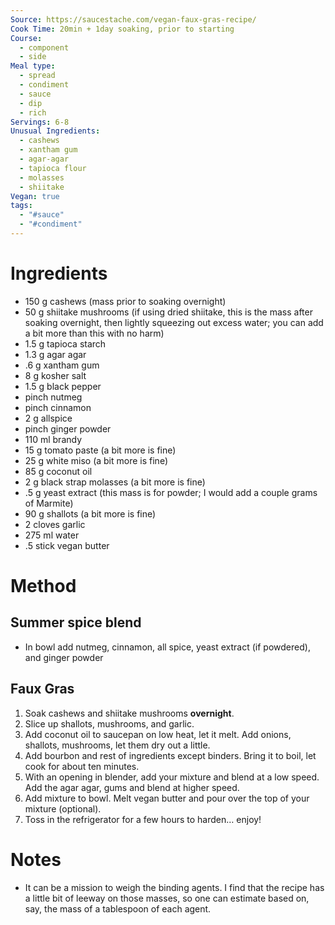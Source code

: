 ```yaml
---
Source: https://saucestache.com/vegan-faux-gras-recipe/
Cook Time: 20min + 1day soaking, prior to starting
Course:
  - component
  - side
Meal type:
  - spread
  - condiment
  - sauce
  - dip
  - rich
Servings: 6-8
Unusual Ingredients:
  - cashews
  - xantham gum
  - agar-agar
  - tapioca flour
  - molasses
  - shiitake
Vegan: true
tags:
  - "#sauce"
  - "#condiment"
---
```

# Ingredients

- 150 g cashews (mass prior to soaking overnight)
- 50 g shiitake mushrooms (if using dried shiitake, this is the mass after soaking overnight, then lightly squeezing out excess water; you can add a bit more than this with no harm)
- 1.5 g tapioca starch
- 1.3 g agar agar
- .6 g xantham gum
- 8 g kosher salt
- 1.5 g black pepper
- pinch nutmeg
- pinch cinnamon
- 2 g allspice
- pinch ginger powder
- 110 ml brandy
- 15 g tomato paste (a bit more is fine)
- 25 g white miso (a bit more is fine)
- 85 g coconut oil
- 2 g black strap molasses (a bit more is fine)
- .5 g yeast extract (this mass is for powder; I would add a couple grams of Marmite)
- 90 g shallots (a bit more is fine)
- 2 cloves garlic
- 275 ml water
- .5 stick vegan butter

# Method

## Summer spice blend

- In bowl add nutmeg, cinnamon, all spice, yeast extract (if powdered), and ginger powder

## Faux Gras

1. Soak cashews and shiitake mushrooms **overnight**.
2. Slice up shallots, mushrooms, and garlic.
3. Add coconut oil to saucepan on low heat, let it melt. Add onions, shallots, mushrooms, let them dry out a little.
4. Add bourbon and rest of ingredients except binders. Bring it to boil, let cook for about ten minutes.
5. With an opening in blender, add your mixture and blend at a low speed. Add the agar agar, gums and blend at higher speed.
6. Add mixture to bowl. Melt vegan butter and pour over the top of your mixture (optional).
7. Toss in the refrigerator for a few hours to harden… enjoy!

# Notes

- It can be a mission to weigh the binding agents. I find that the recipe has a little bit of leeway on those masses, so one can estimate based on, say, the mass of a tablespoon of each agent.